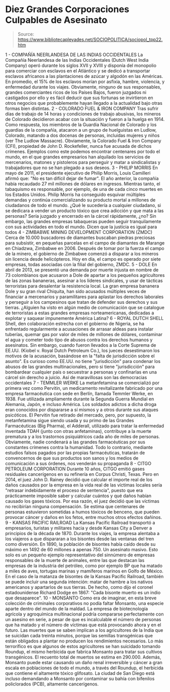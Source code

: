 # Diez Grandes Corporaciones Culpables de Asesinato

> Source: https://www.bibliotecapleyades.net/SOCIOPOLITICA/sociopol_tpp22.htm

1 -
COMPAÑÍA NEERLANDESA DE LAS INDIAS OCCIDENTALES
La Compañía Neerlandesa de las Indias Occidentales (Dutch West India Company)
operó durante los siglos XVII y XVIII y disponía del monopolio
para comerciar con esclavos en el Atlántico y se dedicó a
transportar esclavos africanos a las plantaciones de azúcar y
algodón en las Américas.
En promedio, el 15% de los esclavos
morían por asfixia, hambre, violencia, y enfermedad durante los
viajes.
Obviamente, ninguno de sus responsables, grandes comerciantes
ricos de los Países Bajos, fueron juzgados ni castigados por
ello y es fácil deducir que sus fortunas se invirtieron en otros
negocios que probablemente hayan llegado a la actualidad bajo
otras formas bien distintas.
2 -
COLORADO FUEL & IRON COMPANY
Tras sufrir días de trabajo de 14 horas y condiciones de trabajo
abusivas, los mineros de Colorado decidieron acabar con la
situación y fueron a la huelga en 1914.
Como respuesta, los miembros de la
Guardia Nacional de Colorado y los guardias de la compañía,
atacaron a un grupo de huelguistas en Ludlow, Colorado, matando
a dos docenas de personas, incluidas mujeres y niños (ver
The Ludlow Massacre).
Obviamente, la Colorado Fuel & Iron Company (CFI),
propiedad de
John D. Rockefeller, nunca
fue acusada de dichos crímenes.
Ejemplos como este podemos encontrar centenares por todo el
mundo, en el que grandes empresarios han alquilado los servicios
de mercenarios, matones y pistoleros para perseguir y matar a
sindicalistas y trabajadores que no se han plegado a sus deseos.
3 - PHILIP
MORRIS
En mayo de 2011, el presidente ejecutivo de Philip Morris,
Louis Camilleri afirmó que:
"No es tan difícil dejar de
fumar".
El año anterior, la compañía había
recaudado 27 mil millones de dólares en ingresos.
Mientras tanto, el tabaquismo es
responsable, por ejemplo, de
una de cada cinco muertes en
los Estados Unidos.
Philip Morris
ha conseguido esquivar múltiples demandas y continúa
comercializando su producto mortal a millones de ciudadanos de
todo el mundo.
¿Qué le sucedería a cualquier ciudadano, si se dedicara a vender
un producto tóxico que crea adicción y que mata a las personas?
Sería juzgado y encerrado en la cárcel rápidamente, ¿no?
Sin embargo, las grandes empresas tabaqueras pueden seguir
tranquilamente con sus actividades en todo el mundo.
Dicen que la justicia es igual para
todos
4 -
ZIMBABWE MINING DEVELOPMENT CORPORATION (ZMDC)
Cerca de 10.000 buscadores de diamantes buscaban piedras
preciosas para subsistir, en pequeñas parcelas en el
campo de diamantes de Marange
en Chiadzwa, Zimbabwe en 2006.
Después de tomar por la fuerza el
campo de la minero, el gobierno de Zimbabwe comenzó a disparar a
los mineros sin licencia desde helicópteros.
Hoy en día, el campo es operado por
siete empresas, todas asociadas con la filial del gobierno,
ZMDC.
5 - DOLE
En abril de 2013, se presentó una
demanda por muerte injusta en
nombre de 73 colombianos que acusaron a
Dole
de apartar a los pequeños agricultores de las zonas
bananeras, asesinar a los líderes sindicales, y usar de tácticas
terroristas para desalentar la resistencia local.
La gran empresa bananera Dole y su
gran rival
Chiquita, han sido acusados
múltiples veces de financiar a mercenarios y paramilitares
para aplastar los derechos laborales y perseguir a los
campesinos que tratan de defender sus derechos y sus tierras.
¿Alguien ha visto en algún medio de
comunicación que se catalogue de terroristas a estas grandes
empresas norteamericanas, dedicadas a explotar y
saquear impunemente América Latina?
6 - ROYAL
DUTCH SHELL
Shell, den colaboración estrecha con el gobierno de Nigeria, se
ha enfrentado regularmente a acusaciones de arrasar aldeas para
instalar tuberías, quemar gas por valor de miles de millones de
dólares, contaminar el agua y cometer todo tipo de abusos contra
los derechos humanos
y asesinatos.
Sin embargo, cuando fueron llevados
a la Corte Suprema de EE.UU. (Kiobel v. Royal Dutch Petroleum Co.),
los jueces desestimaron los motivos de la acusación, basándose
en la "falta de jurisdicción sobre el asunto".
Es curioso como EE.UU. no tiene "jurisdicción" para condenar los
abusos de las grandes multinacionales, pero si tiene
"jurisdicción" para bombardear cualquier país o secuestrar a
personas y confinarlas en una cárcel sin derecho a juicio.
Así de maravillosas son las democracias occidentales
7 -
TEMMLER WERKE
La metanfetamina se comercializó por primera vez como
Pervitin, un medicamento
revitalizante fabricado por una empresa farmacéutica con sede en
Berlín, llamada
Temmler Werke, en 1938.
Fue
utilizada ampliamente durante la Segunda
Guerra Mundial en Alemania, Japón, e incluso América.
Los soldados adictos a dicha droga eran conocidos por dispararse
a sí mismos y a otros durante sus ataques psicóticos.
El Pervitin fue retirado del mercado, pero, por supuesto, la
metanfetamina sigue siendo usada y su primo de las Grandes
Farmacéuticas (Big Pharma),
el
Adderall, utilizado para tratar
la enfermedad inventada
TDAH (junto con otras
anfetaminas), contribuye a la muerte prematura y a los
trastornos psiquiátricos cada año de miles de personas.
Obviamente, nadie condenará a las grandes farmacéuticas por sus
constantes crímenes contra la humanidad.
Todo lo contrario, mediante estudios
falsos pagados por las propias farmacéuticas, tratarán de
convencernos de que sus productos son sanos y los medios de
comunicación a sus órdenes, nos venderán su propaganda
8 - CITGO
PETROLEUM CORPORATION
Durante 10 años,
CITGO
emitió gases residuales cancerígenos en su refinería en
Corpus Christi, Texas.
Pero en 2014, el juez John D.
Rainey decidió que calcular el importe real de los daños
causados por la empresa en la vida real de las víctimas locales
sería "retrasar indebidamente el proceso de sentencia", puesto
que era prácticamente imposible saber y calcular cuántos y qué
daños habían causado los gases tóxicos.
Por esa razón,
el juez decidió que las
víctimas no recibirían ninguna compensación.
Se estima que centenares de personas estuvieron sometidas a
humos tóxicos de benceno, que pueden provocar cáncer y daños en
los fetos, entre muchos otros efectos dañinos.
9 - KANSAS
PACIFIC RAILROAD
La
Kansas Pacific Railroad
transportó a empresarios, turistas y militares hacia y
desde Kansas City a Denver a principios de la década de 1870.
Durante los viajes, la empresa alentaba a los viajeros a que
dispararan a los bisontes desde
las ventanas del tren como diversión. En 1890, la población de
bisontes había caído desde su máximo en 1492
de 60 millones a apenas 750. Un
asesinato masivo.
Esto solo es un pequeño ejemplo representativo del sinnúmero de
empresas responsables de la muerte de animales, entre las que
destacan las empresas de la industria del petróleo, como por
ejemplo BP que ha matado a miles de aves, tortugas marinas y
mamíferos marinos en Golfo de México.
En el caso de la matanza de bisontes de la Kansas Pacific
Railroad, también se puede incluir una segunda intención:
matar de hambre a los nativos
americanos y apartarlos de sus tierras.
De hecho, como dijo el coronel
estadounidense Richard Dodge
en 1867:
"Cada bisonte muerto es un indio
que desaparece".
10 -
MONSANTO
Como era de imaginar, en esta breve colección de criminales
corporativos
no
podía faltar Monsanto, una especie aparte dentro del
mundo de la maldad.
La empresa de biotecnología agrícola y agroquímica multinacional
podría compararse perfectamente con un asesino en serie, a pesar
de que es incalculable el número de personas que ha matado y el
número de víctimas que está provocando ahora y en el futuro.
Las muertes que se saben implican a los agricultores de la India
que se suicidan cada treinta minutos, porque
las semillas transgénicas que
están obligados a plantar no producen los rendimientos
necesarios.
Lo más terrorífico es que algunos de estos agricultores se
han suicidado tomando Roundup,
el mismo herbicida que fabrica Monsanto para tratar sus cultivos
transgénicos.
El
recuento total de muertos se
estima en 290.000.
Además, Monsanto puede estar causando un
daño renal irreversible y
cáncer a gran escala en
poblaciones de todo el mundo, a través del Roundup, el herbicida
que contiene el altamente tóxico glifosato.
La ciudad de San Diego está incluso demandando a Monsanto por
contaminar su bahía con bifenilos policlorados (PCB),
altamente cancerígenos.

